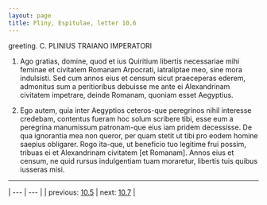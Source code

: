 ```yaml
---
layout: page
title: Pliny, Espitulae, letter 10.6
---
```


greeting. C. PLINIUS TRAIANO IMPERATORI



1. Ago gratias, domine, quod et ius Quiritium libertis necessariae mihi feminae et civitatem Romanam Arpocrati, iatraliptae meo, sine mora indulsisti. Sed cum annos eius et censum sicut praeceperas ederem, admonitus sum a peritioribus debuisse me ante ei Alexandrinam civitatem impetrare, deinde Romanam, quoniam esset Aegyptius.



2. Ego autem, quia inter Aegyptios ceteros-que peregrinos nihil interesse credebam, contentus fueram hoc solum scribere tibi, esse eum a peregrina manumissum patronam-que eius iam pridem decessisse. De qua ignorantia mea non queror, per quam stetit ut tibi pro eodem homine saepius obligarer. Rogo ita-que, ut beneficio tuo legitime frui possim, tribuas ei et Alexandrinam civitatem [et Romanam]. Annos eius et censum, ne quid rursus indulgentiam tuam moraretur, libertis tuis quibus iusseras misi.



---

| --- | --- |
| previous: [10.5](../10.5/) | next: [10.7](../10.7/) |
